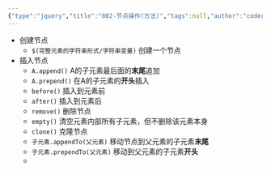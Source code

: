```yaml
---
{"type":"jquery","title":"002-节点操作(方法)","tags":null,"author":"codertoro","establish":"2025-04-09","update":"2025-04-09","dg-publish":true,"permalink":"/Projects/005-JQuery/002-节点操作(方法)/","dgPassFrontmatter":true,"created":"2025-04-09T08:27:13.511+08:00","updated":"2025-04-09T09:29:21.165+08:00"}
---
```


- 创建节点
	- `$(完整元素的字符串形式/字符串变量)` 创建一个节点
- 插入节点 
	- `A.append()` A的子元素最后面的**末尾**追加
	- `A.prepend()` 在A的子元素的**开头**插入
	- `before()` 插入到元素前
	- `after()` 插入到元素后
	- `remove()` 删除节点
	- `empty()` 清空元素内部所有子元素，但不删除该元素本身
	- `clone()` 克隆节点
	- `子元素.appendTo(父元素)` 移动节点到父元素的子元素**末尾**
	- `子元素.prependTo(父元素)`   移动到父元素的子元素**开头**
	- 